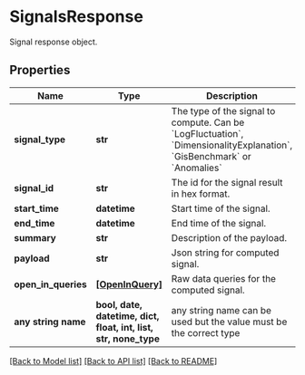 # SignalsResponse

Signal response object.

## Properties
Name | Type | Description | Notes
------------ | ------------- | ------------- | -------------
**signal_type** | **str** | The type of the signal to compute. Can be &#x60;LogFluctuation&#x60;, &#x60;DimensionalityExplanation&#x60;, &#x60;GisBenchmark&#x60; or &#x60;Anomalies&#x60;  | 
**signal_id** | **str** | The id for the signal result in hex format. | 
**start_time** | **datetime** | Start time of the signal. | 
**end_time** | **datetime** | End time of the signal. | 
**summary** | **str** | Description of the payload. | 
**payload** | **str** | Json string for computed signal. | 
**open_in_queries** | [**[OpenInQuery]**](OpenInQuery.md) | Raw data queries for the computed signal. | 
**any string name** | **bool, date, datetime, dict, float, int, list, str, none_type** | any string name can be used but the value must be the correct type | [optional]

[[Back to Model list]](../README.md#documentation-for-models) [[Back to API list]](../README.md#documentation-for-api-endpoints) [[Back to README]](../README.md)


